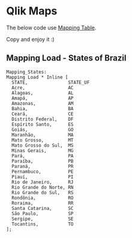 # Qlik Maps

The below code use [Mapping Table](https://help.qlik.com/en-US/sense/February2019/Subsystems/Hub/Content/Sense_Hub/Scripting/ScriptPrefixes/Mapping.htm).

Copy and enjoy it :)

## Mapping Load - States of Brazil

```
Mapping_States:
Mapping Load * Inline [
  STATE,               STATE_UF	  	 
  Acre,                AC
  Alagoas,             AL
  Amapá,               AP
  Amazonas,            AM 
  Bahia,               BA
  Ceará,               CE
  Distrito Federal,    DF
  Espírito Santo,      ES
  Goiás,               GO
  Maranhão,            MA
  Mato Grosso,         MT
  Mato Grosso do Sul,  MS
  Minas Gerais,        MG
  Pará,                PA
  Paraíba,             PB
  Paraná,              PR
  Pernambuco,          PE
  Piauí,               PI
  Rio de Janeiro,      RJ
  Rio Grande do Norte, RN
  Rio Grande do Sul,   RS
  Rondônia,            RO
  Roraima,             RR
  Santa Catarina,      SC
  São Paulo,           SP
  Sergipe,             SE
  Tocantins,           TO
];
```
